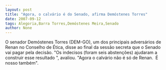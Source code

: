 ```yaml
---
layout: post
title: "Agora, o calvário é do Senado, afirma Demóstenes Torres"
date: 2007-09-12
tags: Alegoria,Barra Torres,Demóstenes Meira,Senado
author: None
---
```

O senador Dem&oacute;stenes Torres (DEM-GO), um dos principais advers&aacute;rios de Renan no Conselho de &Eacute;tica, disse ao final da sess&atilde;o secreta que o Senado vai pagar pela decis&atilde;o. &quot;Os indecisos (foram seis absten&ccedil;&otilde;es) ajudaram a construir esse resultado &quot;, avaliou. &quot;Agora o calv&aacute;rio n&atilde;o &eacute; s&oacute; de Renan.&nbsp; &Eacute; nosso tamb&eacute;m&quot;. 